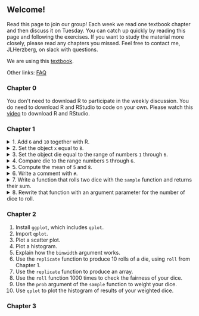 ## Welcome!

Read this page to join our group! Each week we read one textbook chapter and then discuss it on Tuesday. You can catch up quickly by reading this page and following the exercises. If you want to study the material more closely, please read any chapters you missed. Feel free to contact me, JLHerzberg, on slack with questions.

We are using this [textbook](https://d1b10bmlvqabco.cloudfront.net/attach/ighbo26t3ua52t/igp9099yy4v10/igz7vp4w5su9/OReilly_HandsOn_Programming_with_R_2014.pdf).

Other links: [FAQ](https://jlherzberg.github.io/RLearningGroup/faq.html)

### Chapter 0
You don't need to download R to participate in the weekly discussion. You do need to download R and RStudio to code on your own. Please watch this [video](https://www.youtube.com/watch?v=cX532N_XLIs) to download R and RStudio.

### Chapter 1
<details>
  <summary>1. Add <code>6</code> and <code>10</code> together with R.</summary>
  
    <code>6+10</code>
</details>
<details>
  <summary>2. Set the object <code>x</code> equal to <code>8</code>.</summary>
  
    <code>x <- 8 or x = 8</code>
</details>
<details>
  <summary>3. Set the object die equal to the range of numbers <code>1</code> through <code>6</code>.</summary>
  
    <code>die <- 1:6</code>
</details>
<details>
  <summary>4. Compare die to the range numbers <code>5</code> through <code>6</code>. </summary>
  
    <code>die == 5:6</code>
</details>
<details>
  <summary>5. Compute the mean of <code>5</code> and <code>8</code>.</summary>
  
    <code>mean(8, 5)</code>
</details>
<details>
  <summary>6. Write a comment with <code>#</code>.</summary>
  
    <code># i'm a comment!</code>
</details>
<details>
  <summary>7. Write a function that rolls two dice with the <code>sample</code> function and returns their sum.</summary>
  
    <code>
    roll <- function() {
     die <- 1:6
     dice <- sample(die, size = 2, replace= TRUE)
     sum(dice)
    }
    </code>
</details>
<details>
  <summary>8. Rewrite that function with an argument parameter for the number of dice to roll. </summary>
  
    <code>
    roll <- function(num_dice=2) {
     die <- 1:6
     dice <- sample(die, size = num_dice, replace= TRUE)
     sum(dice)
    }
    </code>
</details>

### Chapter 2
1. Install `ggplot`, which includes `qplot`.
2. Import `qplot`.
3. Plot a scatter plot.
4. Plot a histogram.
5. Explain how the `binwidth` argument works.
6. Use the `replicate` function to produce 10 rolls of a die, using `roll` from Chapter 1. 
7. Use the `replicate` function to produce an array.
8. Use the `roll` function 1000 times to check the fairness of your dice.
9. Use the `prob` argument of the `sample` function to weight your dice.
10. Use `qplot` to plot the histogram of results of your weighted dice.

### Chapter 3
